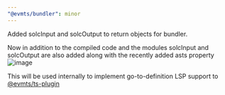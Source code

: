 ```yaml
---
"@evmts/bundler": minor
---
```


Added solcInput and solcOutput to return objects for bundler. 

Now in addition to the compiled code and the modules solcInput and solcOutput are also added along with the recently added asts property
![image](https://github.com/evmts/evmts-monorepo/assets/35039927/57277b41-195c-4c54-ab70-a4e1ef3fceaa)

This will be used internally to implement go-to-definition LSP support to [@evmts/ts-plugin](https://github.com/evmts/evmts-monorepo/tree/main/ts-plugin)
